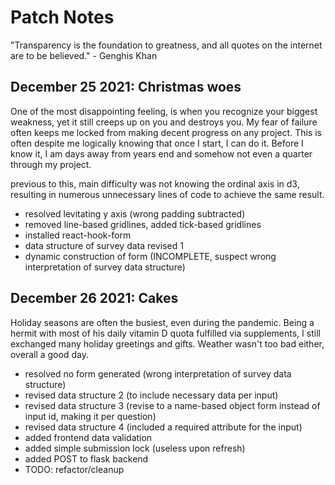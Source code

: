 # Patch Notes

"Transparency is the foundation to greatness, and all quotes on the internet are to be believed." - Genghis Khan

## December 25 2021: Christmas woes
One of the most disappointing feeling, is when you recognize your biggest weakness, yet it still creeps up on you and destroys you. My fear of failure often keeps me locked from making decent progress on any project. This is often despite me logically knowing that once I start, I can do it. Before I know it, I am days away from years end and somehow not even a quarter through my project.

previous to this, main difficulty was not knowing the ordinal axis in d3, resulting in numerous unnecessary lines of code to achieve the same result. 
- resolved levitating y axis (wrong padding subtracted)
- removed line-based gridlines, added tick-based gridlines
- installed react-hook-form
- data structure of survey data revised 1 
- dynamic construction of form (INCOMPLETE, suspect wrong interpretation of survey data structure)

## December 26 2021: Cakes
Holiday seasons are often the busiest, even during the pandemic. Being a hermit with most of his daily vitamin D quota fulfilled via supplements, I still exchanged many holiday greetings and gifts. Weather wasn't too bad either, overall a good day.

- resolved no form generated (wrong interpretation of survey data structure)
- revised data structure 2 (to include necessary data per input)
- revised data structure 3 (revise to a name-based object form instead of input id, making it per question)
- revised data structure 4 (included a required attribute for the input)
- added frontend data validation
- added simple submission lock (useless upon refresh)
- added POST to flask backend
- TODO: refactor/cleanup